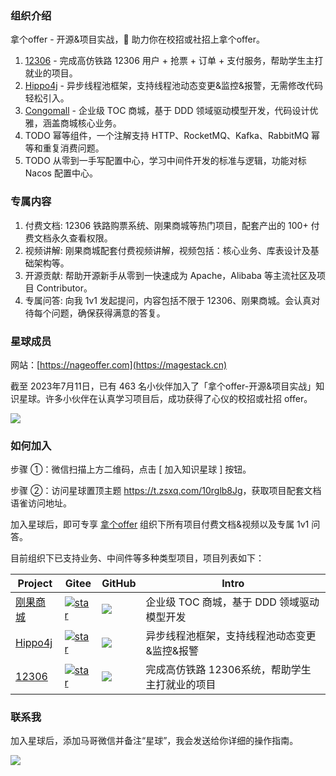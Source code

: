 ### 组织介绍

拿个offer - 开源&项目实战，🚀 助力你在校招或社招上拿个offer。

1. [12306](https://gitee.com/nageoffer/12306) - 完成高仿铁路 12306 用户 + 抢票 + 订单 + 支付服务，帮助学生主打就业的项目。
2. [Hippo4j](https://github.com/opengoofy/hippo4j) - 异步线程池框架，支持线程池动态变更&监控&报警，无需修改代码轻松引入。
3. [Congomall](https://gitee.com/nageoffer/congomall) - 企业级 TOC 商城，基于 DDD 领域驱动模型开发，代码设计优雅，涵盖商城核心业务。
4. TODO 幂等组件，一个注解支持 HTTP、RocketMQ、Kafka、RabbitMQ 幂等和重复消费问题。
5. TODO 从零到一手写配置中心，学习中间件开发的标准与逻辑，功能对标 Nacos 配置中心。


### 专属内容

1. 付费文档: 12306 铁路购票系统、刚果商城等热门项目，配套产出的 100+ 付费文档永久查看权限。
2. 视频讲解: 刚果商城配套付费视频讲解，视频包括：核心业务、库表设计及基础架构等。
3. 开源贡献: 帮助开源新手从零到一快速成为 Apache，Alibaba 等主流社区及项目 Contributor。
4. 专属问答: 向我 1v1 发起提问，内容包括不限于 12306、刚果商城。会认真对待每个问题，确保获得满意的答复。


### 星球成员

网站：[https://nageoffer.com](https://magestack.cn)

截至 2023年7月11日，已有 463 名小伙伴加入了「拿个offer-开源&项目实战」知识星球。许多小伙伴在认真学习项目后，成功获得了心仪的校招或社招 offer。

![](https://foruda.gitee.com/images/1689065751260007852/1eb68e06_2262493.jpeg)

### 如何加入

步骤 ①：微信扫描上方二维码，点击 [ 加入知识星球 ] 按钮。

步骤 ②：访问星球置顶主题 <a href="https://t.zsxq.com/10Y3YuigM" target="_blank">https://t.zsxq.com/10rglb8Jg</a>，获取项目配套文档语雀访问地址。

加入星球后，即可专享 [拿个offer](https://magestack.cn) 组织下所有项目付费文档&视频以及专属 1v1 问答。

目前组织下已支持业务、中间件等多种类型项目，项目列表如下：

| Project                                         | Gitee                                                        | GitHub                                                       | Intro                      |
|-------------------------------------------------| ------------------------------------------------------------ | ------------------------------------------------------------ |----------------------------|
| [刚果商城](https://gitee.com/nageoffer/congomall)   | [![star](https://gitee.com/nageoffer/congomall/badge/star.svg?theme=white)](https://gitee.com/nageoffer/congomall/stargazers) | [![](https://img.shields.io/github/stars/nageoffer/congomall?color=green&style=social)](https://github.com/nageoffer/congomall) | 企业级 TOC 商城，基于 DDD 领域驱动模型开发 |
| [Hippo4j](https://github.com/opengoofy/hippo4j) | [![star](https://gitee.com/opengoofy/hippo4j/badge/star.svg?theme=white)](https://gitee.com/opengoofy/hippo4j/stargazers) | [![](https://img.shields.io/github/stars/opengoofy/hippo4j?color=green&style=social)](https://github.com/opengoofy/hippo4j) | 异步线程池框架，支持线程池动态变更&监控&报警    |
| [12306](https://gitee.com/nageoffer/12306)      | [![star](https://gitee.com/nageoffer/12306/badge/star.svg?theme=white)](https://gitee.com/nageoffer/12306/stargazers) | [![](https://img.shields.io/github/stars/nageoffer/12306?color=green&style=social)](https://github.com/nageoffer/12306) | 完成高仿铁路 12306系统，帮助学生主打就业的项目 |


### 联系我

加入星球后，添加马哥微信并备注“星球”，我会发送给你详细的操作指南。

![](https://foruda.gitee.com/images/1689065955024368403/12ccb00a_2262493.png)

